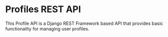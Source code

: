 # Profiles REST API
This Profile API is a Django REST Framework based API that provides basic functionality for managing user profiles.
